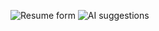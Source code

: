 ![Resume form](https://github.com/user-attachments/assets/9623a76e-59b2-4b2f-94bc-acf43cd965c0)
![AI suggestions](https://github.com/user-attachments/assets/d8862240-b856-43df-a7a1-3fed03e55ab0)

